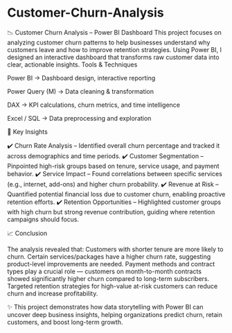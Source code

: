 # Customer-Churn-Analysis
📉 Customer Churn Analysis – Power BI Dashboard  This project focuses on analyzing customer churn patterns to help businesses understand why customers leave and how to improve retention strategies. Using Power BI, I designed an interactive dashboard that transforms raw customer data into clear, actionable insights.
Tools & Techniques

Power BI → Dashboard design, interactive reporting

Power Query (M) → Data cleaning & transformation

DAX → KPI calculations, churn metrics, and time intelligence

Excel / SQL → Data preprocessing and exploration

🔑 Key Insights

✔️ Churn Rate Analysis – Identified overall churn percentage and tracked it across demographics and time periods.
✔️ Customer Segmentation – Pinpointed high-risk groups based on tenure, service usage, and payment behavior.
✔️ Service Impact – Found correlations between specific services (e.g., internet, add-ons) and higher churn probability.
✔️ Revenue at Risk – Quantified potential financial loss due to customer churn, enabling proactive retention efforts.
✔️ Retention Opportunities – Highlighted customer groups with high churn but strong revenue contribution, guiding where retention campaigns should focus.

📈 Conclusion

The analysis revealed that:
Customers with shorter tenure are more likely to churn.
Certain services/packages have a higher churn rate, suggesting product-level improvements are needed.
Payment methods and contract types play a crucial role — customers on month-to-month contracts showed significantly higher churn compared to long-term subscribers.
Targeted retention strategies for high-value at-risk customers can reduce churn and increase profitability.

✨ This project demonstrates how data storytelling with Power BI can uncover deep business insights, helping organizations predict churn, retain customers, and boost long-term growth.

